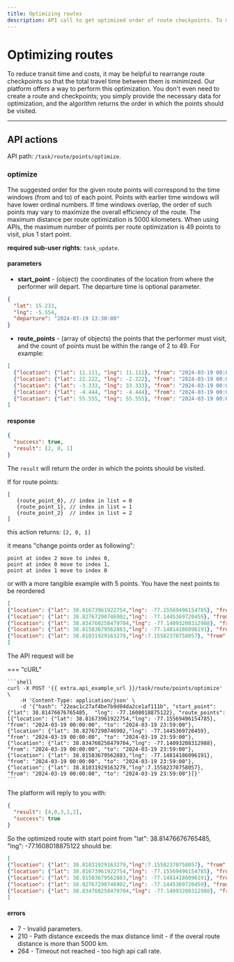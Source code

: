 ```yaml
---
title: Optimizing routes
description: API call to get optimized order of route checkpoints. To minimize transit time and costs, it may be beneficial to reorder route checkpoints so total travel time between them  is minimal. Our platform provides a way to perform such optimization. You don't even need to create route and checkpoints, you just provide data required to optimize and algorithm returns order in which points should be visited.
---
```


# Optimizing routes

To reduce transit time and costs, it may be helpful to rearrange route checkpoints so that the total travel time between them is minimized. Our platform offers a way to perform this optimization. You don't even need to create a route and checkpoints; you simply provide the necessary data for optimization, and the algorithm returns the order in which the points should be visited.

***

## API actions

API path: `/task/route/points/optimize`.

### optimize

The suggested order for the given route points will correspond to the time windows (from and to) of each point. Points with earlier time windows will have lower ordinal numbers. If time windows overlap, the order of such points may vary to maximize the overall efficiency of the route. The maximum distance per route optimization is 5000 kilometers. When using APIs, the maximum number of points per route optimization is 49 points to visit, plus 1 start point.

**required sub-user rights**: `task_update`.

#### parameters

* **start_point** - (object) the coordinates of the location from where the performer will depart. The departure time is optional parameter. 

  
```json
{
  "lat": 15.233,
  "lng": -5.554,
  "departure": "2024-03-19 13:30:00"
}
```

* **route_points** - (array of objects) the points that the performer must visit, and the count of points must be within the range of 2 to 49. For example:

```json
[
  {"location": {"lat": 11.111, "lng": 11.111}, "from": "2024-03-19 00:00:00", "to": "2024-03-19 23:59:00"},
  {"location": {"lat": 22.222, "lng": -2.222}, "from": "2024-03-19 00:00:00", "to": "2024-03-19 23:59:00"},
  {"location": {"lat": -3.333, "lng": 33.333}, "from": "2024-03-19 00:00:00", "to": "2024-03-19 23:59:00"},
  {"location": {"lat": -4.444, "lng": -4.444}, "from": "2024-03-19 00:00:00", "to": "2024-03-19 23:59:00"},
  {"location": {"lat": 55.555, "lng": 55.555}, "from": "2024-03-19 00:00:00", "to": "2024-03-19 23:59:00"}
]
```

#### response

```json
{
  "success": true,
  "result": [2, 0, 1] 
}
```

The `result` will return the order in which the points should be visited.

If for route points:

```
[
   {route_point_0}, // index in list = 0
   {route_point_1}, // index in list = 1
   {route_point_2}  // index in list = 2
]
```

this action returns: ```[2, 0, 1]```

it means "change points order as following":

```
point at index 2 move to index 0,
point at index 0 move to index 1,
point at index 1 move to index 0
```

or with a more tangible example with 5 points. You have the next points to be reordered

```json
[
{"location": {"lat": 38.81673961922754,"lng": -77.15569496154785}, "from": "2024-03-19 00:00:00", "to": "2024-03-19 23:59:00"}, // it has index 0
{"location": {"lat": 38.82767290746902,"lng": -77.1445369720459}, "from": "2024-03-19 00:00:00", "to": "2024-03-19 23:59:00"}, // it has index 1
{"location": {"lat": 38.834760258479704,"lng": -77.14093208312988}, "from": "2024-03-19 00:00:00", "to": "2024-03-19 23:59:00"}, // this one with index 2
{"location": {"lat": 38.81583679562883,"lng": -77.14814186096191}, "from": "2024-03-19 00:00:00", "to": "2024-03-19 23:59:00"}, // this with index 3
{"location": {"lat": 38.81031929163279,"lng":7.15582370758057}, "from": "2024-03-19 00:00:00", "to": "2024-03-19 23:59:00"} // and this one has index 4
]
```

The API request will be

=== "cURL"

    ```shell
    curl -X POST '{{ extra.api_example_url }}/task/route/points/optimize' \
        -H 'Content-Type: application/json' \
        -d '{"hash": "22eac1c27af4be7b9d04da2ce1af111b", "start_point": {"lat": 38.81476676765485,  "lng": -77.1608018875122}, "route_points": [{"location": {"lat": 38.81673961922754,"lng": -77.15569496154785}, "from": "2024-03-19 00:00:00", "to": "2024-03-19 23:59:00"}, {"location": {"lat": 38.82767290746902,"lng": -77.1445369720459}, "from": "2024-03-19 00:00:00", "to": "2024-03-19 23:59:00"}, {"location": {"lat": 38.834760258479704,"lng": -77.14093208312988}, "from": "2024-03-19 00:00:00", "to": "2024-03-19 23:59:00"}, {"location": {"lat": 38.81583679562883,"lng": -77.14814186096191}, "from": "2024-03-19 00:00:00", "to": "2024-03-19 23:59:00"}, {"location": {"lat": 38.81031929163279,"lng":7.15582370758057}, "from": "2024-03-19 00:00:00", "to": "2024-03-19 23:59:00"}]}'
    ```

The platform will reply to you with:

```json
{
  "result": [4,0,3,1,2],
  "success": true
}
```

So the optimized route with start point from "lat": 38.81476676765485, "lng": -77.1608018875122 should be:

```json
[
{"location": {"lat": 38.81031929163279,"lng":7.15582370758057}, "from": "2024-03-19 00:00:00", "to": "2024-03-19 23:59:00"}, // this one had index 4, now it is the first point to visit
{"location": {"lat": 38.81673961922754,"lng": -77.15569496154785}, "from": "2024-03-19 00:00:00", "to": "2024-03-19 23:59:00"}, // it had index 0, now it is the second point to visit
{"location": {"lat": 38.81583679562883,"lng": -77.14814186096191}, "from": "2024-03-19 00:00:00", "to": "2024-03-19 23:59:00"}, // this with index 3 becomes the third point to visit
{"location": {"lat": 38.82767290746902,"lng": -77.1445369720459}, "from": "2024-03-19 00:00:00", "to": "2024-03-19 23:59:00"}, // it had index 1, now it is the fourth point to visit
{"location": {"lat": 38.834760258479704,"lng": -77.14093208312988}, "from": "2024-03-19 00:00:00", "to": "2024-03-19 23:59:00"} // and this one with index 2, now it is the last fifth point to visit
]
```

#### errors

* 7 - Invalid parameters.
* 210 - Path distance exceeds the max distance limit - if the overal route distance is more than 5000 km.
* 264 - Timeout not reached - too high api call rate.


